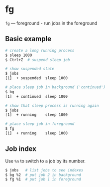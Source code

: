 # fg

`fg` — foreground - run jobs in the foreground

## Basic example
```bash
# create a long running process
$ sleep 1000
$ Ctrl+Z  # suspend sleep job

# show suspended state
$ jobs
[1]  + suspended  sleep 1000

# place sleep job in background ('continued')
$ bg
[1]  + continued  sleep 1000

# show that sleep process is running again
$ jobs
[1]  + running    sleep 1000

# place sleep job in foreground
$ fg
[1]  + running    sleep 1000
```

## Job index
Use `%n` to switch to a job by its number.
```bash
$ jobs   # list jobs to see indexes
$ bg %2  # put job 2 in background
$ fg %1  # put job 1 in foreground
```
